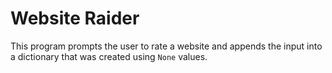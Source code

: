 # Website Raider

This program prompts the user to rate a website and appends the input into a dictionary that was created using `None` values.